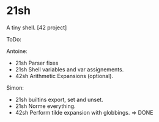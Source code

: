 # 21sh
A tiny shell. [42 project]

ToDo:

Antoine:
- 21sh Parser fixes
- 21sh Shell variables and var assignements.
- 42sh Arithmetic Expansions (optional).

Simon:
- 21sh builtins export, set and unset.
- 21sh Norme everything.
- 42sh Perform tilde expansion with globbings. => DONE
